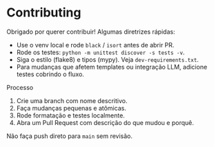 # Contributing

Obrigado por querer contribuir! Algumas diretrizes rápidas:

- Use o venv local e rode `black` / `isort` antes de abrir PR.
- Rode os testes: `python -m unittest discover -s tests -v`.
- Siga o estilo (flake8) e tipos (mypy). Veja `dev-requirements.txt`.
- Para mudanças que afetem templates ou integração LLM, adicione testes cobrindo o fluxo.

Processo
1. Crie uma branch com nome descritivo.
2. Faça mudanças pequenas e atômicas.
3. Rode formatação e testes localmente.
4. Abra um Pull Request com descrição do que mudou e porquê.

Não faça push direto para `main` sem revisão.
